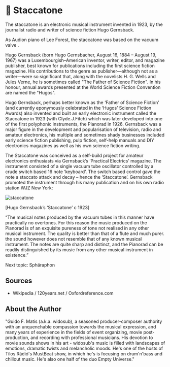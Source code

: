 # 🎷 Staccatone

The staccatone is an electronic musical instrument invented in 1923, by the journalist radio and writer of science fiction Hugo Gernsback.

As Audion piano of Lee Forest, the staccatone was based on the vacuum valve .

Hugo Gernsback (born Hugo Gernsbacher, August 16, 1884 – August 19, 1967) was a Luxembourgish–American inventor, writer, editor, and magazine publisher, best known for publications including the first science fiction magazine. His contributions to the genre as publisher—although not as a writer—were so significant that, along with the novelists H. G. Wells and Jules Verne, he is sometimes called "The Father of Science Fiction". In his honour, annual awards presented at the World Science Fiction Convention are named the "Hugos".

Hugo Gernsback, perhaps better known as the ‘Father of Science Fiction’ (and currently eponymously celebrated in the ‘Hugos’ Science Fiction Awards) also invented and built an early electronic instrument called the Staccatone in 1923 (with Clyde.J.Fitch) which was later developed into one of the first polyphonic instruments, the Pianorad in 1926. Gernsback was a major figure in the development and popularisation of television, radio and amateur electronics, his multiple and sometimes shady businesses included early science fiction publishing, pulp fiction, self-help manuals and DIY electronics magazines as well as his own science fiction writing.

The Staccatone was conceived as a self-build project for amateur electronics enthusiasts via Gernsback’s ‘Practical Electrics’ magazine. The instrument consisted of a single
vacuum tube oscillator controlled by a crude switch based 16 note ‘keyboard’. The switch based control gave the note a staccato attack and decay – hence the ‘Staccatone’. Gernsback promoted the instrument through his many publication
and on his own radio station WJZ New York:

![staccatone](_static/images/staccatone/staccatone.png)

[Hugo Gernsback’s ‘Staccatone’ c 1923]

“The musical notes produced by the vacuum tubes in this manner have practically no overtones. For this reason the music produced on the Pianorad is of an exquisite pureness of tone not realised in any other musical instrument. The quality is better than that of a flute and much purer. the sound however does not resemble that of any known musical instrument. The notes are quite sharp and distinct, and the Pianorad can be readily distinguished by its music from any other musical instrument in existence.”

Next topic: Sphäraphon

## Sources

- Wikipedia / 120years.net / Oxfordreference.com

## About the Author

"Guido F. Matis (a.k.a. widosub), a seasoned producer-composer authority with an unquenchable compassion towards the musical expression, and many years of experience in the fields of event organizing, movie post-production, and recording with professional musicians. His devotion to movie sounds shows in his art - widosub's music is filled with landscapes of emotions, dramatic twists and melancholic moods. He's one of the hosts of Tilos Rádió's MustBeat show, in which he's is focusing on drum'n'bass and chillout music. He's also one half of the duo Empty Universe."
